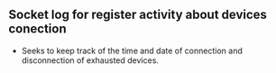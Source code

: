 ## Socket log for register activity about devices conection
- Seeks to keep track of the time and date of connection and disconnection of exhausted devices.


